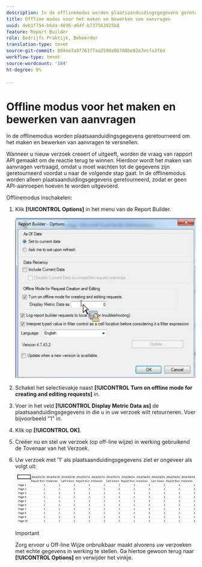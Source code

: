 ```yaml
---
description: In de offlinemodus worden plaatsaanduidingsgegevens geretourneerd om het maken en bewerken van aanvragen te versnellen.
title: Offline modus voor het maken en bewerken van aanvragen
uuid: 4eb1f754-b6da-4896-a64f-b737563925b8
feature: Report Builder
role: Bedrijfs Praktijk, Beheerder
translation-type: tm+mt
source-git-commit: 894ee7a8f761f7aa2590e06708be82e7ecfa3f6d
workflow-type: tm+mt
source-wordcount: '184'
ht-degree: 9%

---
```



# Offline modus voor het maken en bewerken van aanvragen

In de offlinemodus worden plaatsaanduidingsgegevens geretourneerd om het maken en bewerken van aanvragen te versnellen.

Wanneer u nieuw verzoek creeert of uitgeeft, worden de vraag van rapport API gemaakt om de reactie terug te winnen. Hierdoor wordt het maken van aanvragen vertraagd, omdat u moet wachten tot de gegevens zijn geretourneerd voordat u naar de volgende stap gaat. In de offlinemodus worden alleen plaatsaanduidingsgegevens geretourneerd, zodat er geen API-aanroepen hoeven te worden uitgevoerd.

Offlinemodus inschakelen:

1. Klik **[!UICONTROL Options]** in het menu van de Report Builder.

   ![](assets/offline_mode.png)

1. Schakel het selectievakje naast **[!UICONTROL Turn on offline mode for creating and editing requests]** in.
1. Voer in het veld **[!UICONTROL Display Metric Data as]** de plaatsaanduidingsgegevens in die u in uw verzoek wilt retourneren. Voer bijvoorbeeld &quot;1&quot; in.
1. Klik op **[!UICONTROL OK]**.
1. Creëer nu en stel uw verzoek (op off-line wijze) in werking gebruikend de Tovenaar van het Verzoek.
1. Uw verzoek met &#39;1&#39; als plaatsaanduidingsgegevens ziet er ongeveer als volgt uit:

   ![](assets/offline_mode_example.png)

   >[!IMPORTANT]
   >
   >Zorg ervoor u Off-line Wijze onbruikbaar maakt alvorens uw verzoeken met echte gegevens in werking te stellen. Ga hiertoe gewoon terug naar **[!UICONTROL Options]** en verwijder het vinkje.

